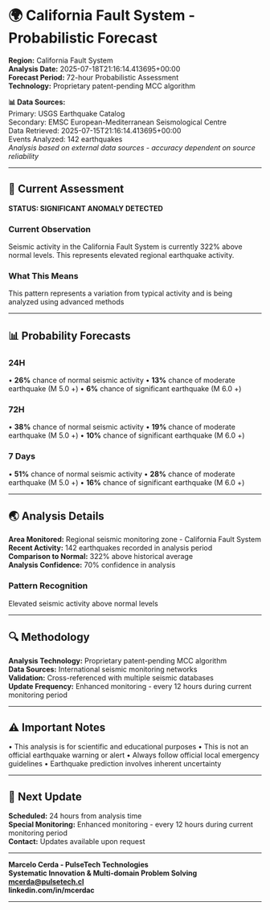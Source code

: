 # 🌍 California Fault System - Probabilistic Forecast

**Region:** California Fault System  
**Analysis Date:** 2025-07-18T21:16:14.413695+00:00  
**Forecast Period:** 72-hour Probabilistic Assessment  
**Technology:** Proprietary patent-pending MCC algorithm  

**📊 Data Sources:**  
Primary: USGS Earthquake Catalog  
Secondary: EMSC European-Mediterranean Seismological Centre  
Data Retrieved: 2025-07-15T21:16:14.413695+00:00  
Events Analyzed: 142 earthquakes  
*Analysis based on external data sources - accuracy dependent on source reliability*

---

## 🎯 Current Assessment

**STATUS: SIGNIFICANT ANOMALY DETECTED**

### Current Observation
Seismic activity in the California Fault System is currently 322% above normal levels. This represents elevated regional earthquake activity.

### What This Means
This pattern represents a variation from typical activity and is being analyzed using advanced methods

---

## 📊 Probability Forecasts

### 24H
• **26%** chance of normal seismic activity
• **13%** chance of moderate earthquake (M 5.0 +)
• **6%** chance of significant earthquake (M 6.0 +)

### 72H
• **38%** chance of normal seismic activity
• **19%** chance of moderate earthquake (M 5.0 +)
• **10%** chance of significant earthquake (M 6.0 +)

### 7 Days
• **51%** chance of normal seismic activity
• **28%** chance of moderate earthquake (M 5.0 +)
• **16%** chance of significant earthquake (M 6.0 +)

---

## 🌏 Analysis Details
**Area Monitored:** Regional seismic monitoring zone - California Fault System  
**Recent Activity:** 142 earthquakes recorded in analysis period  
**Comparison to Normal:** 322% above historical average  
**Analysis Confidence:** 70% confidence in analysis  

### Pattern Recognition
Elevated seismic activity above normal levels

---

## 🔍 Methodology
**Analysis Technology:** Proprietary patent-pending MCC algorithm  
**Data Sources:** International seismic monitoring networks  
**Validation:** Cross-referenced with multiple seismic databases  
**Update Frequency:** Enhanced monitoring - every 12 hours during current monitoring period  

---

## ⚠️ Important Notes
• This analysis is for scientific and educational purposes
• This is not an official earthquake warning or alert
• Always follow official local emergency guidelines
• Earthquake prediction involves inherent uncertainty

---

## 📅 Next Update
**Scheduled:** 24 hours from analysis time  
**Special Monitoring:** Enhanced monitoring - every 12 hours during current monitoring period  
**Contact:** Updates available upon request  

---

**Marcelo Cerda - PulseTech Technologies**  
**Systematic Innovation & Multi-domain Problem Solving**  
**mcerda@pulsetech.cl**  
**linkedin.com/in/mcerdac**

---
